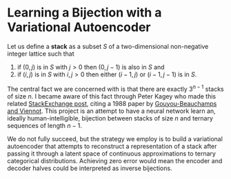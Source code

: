 # Learning a Bijection with a Variational Autoencoder

Let us define a **stack** as a subset $S$ of a two-dimensional non-negative integer lattice such that
1. if $(0, j)$ is in $S$ with $j > 0$ then $(0, j-1)$ is also in $S$ and
2. if $(i, j)$ is in $S$ with $i,j > 0$ then either $(i-1, j)$ or $(i-1, j-1)$ is in $S$.

The central fact we are concerned with is that there are exactly $3^{n-1}$ stacks of size $n$.
I became aware of this fact through Peter Kagey who made this related [StackExchange post](https://math.stackexchange.com/questions/3659431/number-of-ways-to-stack-lego-bricks), citing a 1988 paper by [Gouyou-Beauchamps and Viennot](https://doi.org/10.1016/0196-8858(88)90017-6).
This project is an attempt to have a neural network learn an, ideally human-intelligible, bijection between stacks of size $n$ and ternary sequences of length $n-1$.

We do not fully succeed, but the strategy we employ is to build a variational autoencoder that attempts to reconstruct a representation of a stack after passing it through a latent space of continuous approximations to ternary categorical distributions.
Achieving zero error would mean the encoder and decoder halves could be interpreted as inverse bijections.